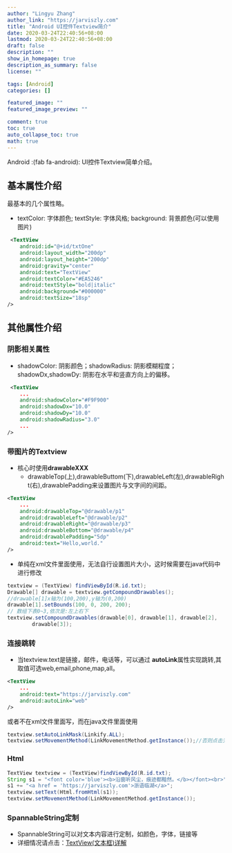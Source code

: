 ```yaml
---
author: "Lingyu Zhang"
author_link: "https://jarviszly.com"
title: "Android UI控件Textview简介"
date: 2020-03-24T22:40:56+08:00
lastmod: 2020-03-24T22:40:56+08:00
draft: false
description: ""
show_in_homepage: true
description_as_summary: false
license: ""

tags: [Android]
categories: []

featured_image: ""
featured_image_preview: ""

comment: true
toc: true
auto_collapse_toc: true
math: true
---
```


Android :(fab fa-android): UI控件Textview简单介绍。
<!--more-->

## 基本属性介绍
最基本的几个属性略。
- textColor: 字体颜色; textStyle: 字体风格; background: 背景颜色(可以使用图片)
```xml
 <TextView
    android:id="@+id/txtOne"
    android:layout_width="200dp"
    android:layout_height="200dp"
    android:gravity="center"
    android:text="TextView"
    android:textColor="#EA5246"
    android:textStyle="bold|italic"
    android:background="#000000"
    android:textSize="18sp" 
/>
```

## 其他属性介绍

### 阴影相关属性
- shadowColor: 阴影颜色；shadowRadius: 阴影模糊程度；shadowDx,shadowDy: 阴影在水平和竖直方向上的偏移。
```xml
 <TextView
    ...
    android:shadowColor="#F9F900"
    android:shadowDx="10.0"
    android:shadowDy="10.0"
    android:shadowRadius="3.0"
    ...
/>
```

### 带图片的Textview
- 核心时使用**drawableXXX**
  - drawableTop(上),drawableButtom(下),drawableLeft(左),drawableRight(右),drawablePadding来设置图片与文字间的间距。
```xml
<TextView  
    ... 
    android:drawableTop="@drawable/p1"  
    android:drawableLeft="@drawable/p2"  
    android:drawableRight="@drawable/p3"  
    android:drawableBottom="@drawable/p4"  
    android:drawablePadding="5dp"  
    android:text="Hello,world." 
/>  
```
- 单纯在xml文件里面使用，无法自行设置图片大小，这时候需要在java代码中进行修改
```java
textview = (TextView) findViewById(R.id.txt);  
Drawable[] drawable = textview.getCompoundDrawables();  
//drawable[1]x轴为(100,200),y轴为(0,200)
drawable[1].setBounds(100, 0, 200, 200);  
// 数组下表0~3,依次是:左上右下
textview.setCompoundDrawables(drawable[0], drawable[1], drawable[2],  
        drawable[3]); 
```

### 连接跳转
- 当textview.text是链接，邮件，电话等，可以通过 **autoLink**属性实现跳转,其取值可选web,email,phone,map,all。
```xml
<TextView  
    ...
    android:text="https://jarviszly.com"
    android:autoLink="web"
/>  
```
或者不在xml文件里面写，而在java文件里面使用
```java
textview.setAutoLinkMask(Linkify.ALL);
textview.setMovementMethod(LinkMovementMethod.getInstance());//否则点击无响应。
```
### Html

```java
TextView textview = (TextView)findViewById(R.id.txt);
String s1 = "<font color='blue'><b>沿窗听风尘，痕迹都黯然。</b></font><br>";
s1 += "<a href = 'https://jarviszly.com'>浙语临湖</a>";
textview.setText(Html.fromHtml(s1));
textview.setMovementMethod(LinkMovementMethod.getInstance());
```

### SpannableString定制
- SpannableString可以对文本内容进行定制，如颜色，字体，链接等
- 详细情况请点击：[TextView(文本框)详解](https://www.runoob.com/w3cnote/android-tutorial-textview.html)